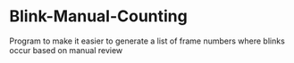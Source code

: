 # Blink-Manual-Counting
Program to make it easier to generate a list of frame numbers where blinks occur based on manual review

